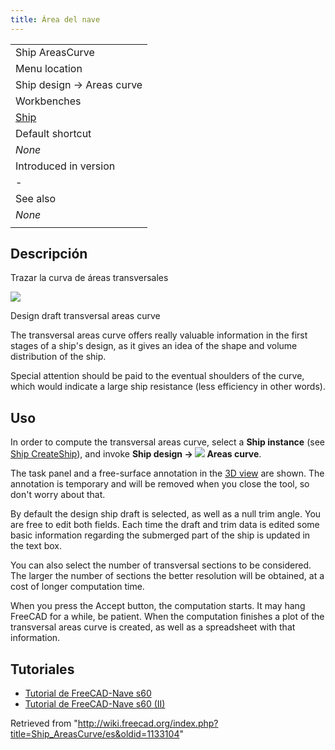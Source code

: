 ```yaml
---
title: Área del nave
---
```

|  |
| --- |
| Ship AreasCurve |
| Menu location |
| Ship design → Areas curve |
| Workbenches |
| [Ship](/Ship_Workbench "Ship Workbench") |
| Default shortcut |
| *None* |
| Introduced in version |
| - |
| See also |
| *None* |
|  |

## Descripción

Trazar la curva de áreas transversales

![](/images/FreeCAD-Ship-s60Areas.png)

Design draft transversal areas curve

The transversal areas curve offers really valuable information in the first stages of a ship's design, as it gives an idea of the shape and volume distribution of the ship.

Special attention should be paid to the eventual shoulders of the curve, which would indicate a large ship resistance (less efficiency in other words).

## Uso

In order to compute the transversal areas curve, select a **Ship instance** (see [Ship CreateShip](/Ship_CreateShip "Ship CreateShip")), and invoke **Ship design → ![](/images/Ship_AreasCurve.svg) Areas curve**.

The task panel and a free-surface annotation in the [3D view](/3D_view "3D view") are shown. The annotation is temporary and will be removed when you close the tool, so don't worry about that.

By default the design ship draft is selected, as well as a null trim angle. You are free to edit both fields. Each time the draft and trim data is edited some basic information regarding the submerged part of the ship is updated in the text box.

You can also select the number of transversal sections to be considered. The larger the number of sections the better resolution will be obtained, at a cost of longer computation time.

When you press the Accept button, the computation starts. It may hang FreeCAD for a while, be patient. When the computation finishes a plot of the transversal areas curve is created, as well as a spreadsheet with that information.

## Tutoriales

* [Tutorial de FreeCAD-Nave s60](/FreeCAD-Ship_s60_tutorial/es "FreeCAD-Ship s60 tutorial/es")
* [Tutorial de FreeCAD-Nave s60 (II)](/FreeCAD-Ship_s60_tutorial_(II)/es "FreeCAD-Ship s60 tutorial (II)/es")

Retrieved from "<http://wiki.freecad.org/index.php?title=Ship_AreasCurve/es&oldid=1133104>"